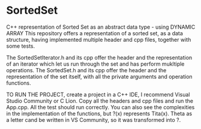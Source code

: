 # SortedSet
C++ representation of Sorted Set as an abstract data type - using DYNAMIC ARRAY 
This repository offers a representation of a sorted set, as a data structure, having implemented multiple header and cpp files, together with some tests.

The SortedSetIterator.h and its cpp offer the header and the representation of an iterator which let us run through the set and has perform mukltiple operations.
The SortedSet.h and its cpp offer the header and the representation of the set itself, with all the private arguments and operation functions.

TO RUN THE PROJECT, create a project in a C++ IDE, I recommend Visual Studio Community or C Lion. Copy all the headers and cpp files and run the App.cpp. All the test should run correctly.
You can also see the complexities in the implementation of the functions, but ?(x) represents Tita(x). Theta as a letter cand be written in VS Community, so it was transformed into ?.
